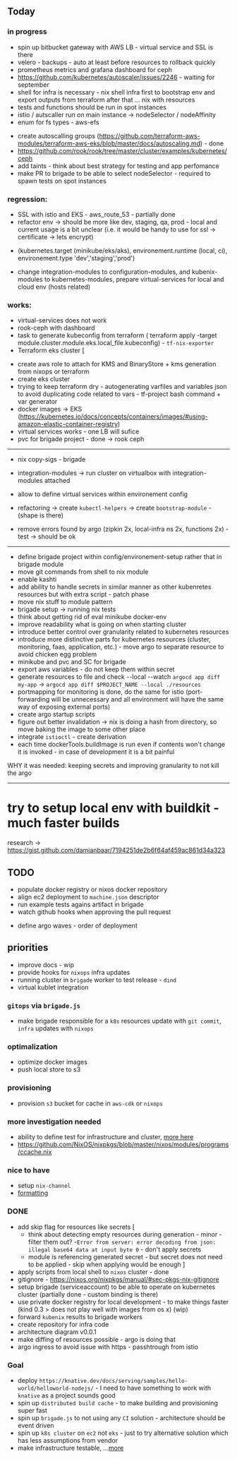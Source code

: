 ## Today
### in progress
* spin up bitbucket gateway with AWS LB - virtual service and SSL is there
* velero - backups - auto at least before resources to rollback quickly
* prometheus metrics and grafana dashboard for ceph
* https://github.com/kubernetes/autoscaler/issues/2246 - waiting for september
* shell for infra is necessary - nix shell infra first to bootstrap env and export outputs from terraform after that ... nix with resources
* tests and functions should be run in spot instances
* istio / autscaller run on main instance -> nodeSelector / nodeAffinity
* enum for fs types - aws-efs

- create autoscalling groups (https://github.com/terraform-aws-modules/terraform-aws-eks/blob/master/docs/autoscaling.md) - done
- https://github.com/rook/rook/tree/master/cluster/examples/kubernetes/ceph
- add taints - think about best strategy for testing and app perfomance
- make PR to brigade to be able to select nodeSelector - required to spawn tests on spot instances

### regression:
* SSL with istio and EKS - aws_route_53 - partially done
* refactor env -> should be more like dev, staging, qa, prod - local and current usage is a bit unclear (i.e. it would be handy to use for ssl -> certificate -> lets encrypt)
- (kubernetes.target (minikube/eks/aks), environement.runtime (local, ci), environement.type 'dev','staging','prod')
* change integration-modules to configuration-modules, and kubenix-modules to kubernetes-modules, prepare virtual-services for local and cloud env (hosts related)

### works:
* virtual-services does not work
* rook-ceph with dashboard
* task to generate kubeconfig from terraform (
  terraform apply -target module.cluster.module.eks.local_file.kubeconfig) - `tf-nix-exporter`
* Terraform eks cluster [
- create aws role to attach for KMS and BinaryStore + kms generation from nixops or terraform
- create eks cluster
- trying to keep terraform dry - autogenerating varfiles and variables json to avoid duplicating code related to vars - tf-project bash command + var generator
- docker images -> EKS (https://kubernetes.io/docs/concepts/containers/images/#using-amazon-elastic-container-registry)
- virtual services works - one LB will sufice
- pvc for brigade project - done -> rook ceph

-----
* nix copy-sigs - brigade

* integration-modules -> run cluster on virtualbox with integration-modules attached
* allow to define virtual services within environement config
* refactoring -> create `kubectl-helpers` -> create `bootstrap-module` - (shape is there)
* remove errors found by argo (zipkin 2x, local-infra ns 2x, functions 2x) - test -> should be ok
----
* define brigade project within config/environement-setup rather that in brigade module
* move git commands from shell to nix module
* enable kashti
* add ability to handle secrets in similar manner as other kubenretes resources but with extra script - patch phase
* move nix stuff to module pattern
* brigade setup -> running nix tests
* think about getting rid of eval minikube docker-env
* improve readability what is going on when starting cluster
* introduce better control over granularity related to kubernetes resources
* introduce more distinctive parts for kubernetes resources (cluster, monitoring, faas, application, etc.) - move argo to separate resource to avoid chicken egg problem
* minikube and pvc and SC for brigade
* export aws variables - do not keep them within secret
* generate resources to file and check --local --watch `argocd app diff my-app` -> `argocd app diff $PROJECT_NAME --local ./resources`
* portmapping for monitoring is done, do the same for istio (port-forwarding will be unnecessary and all environment will have the same way of exposing external ports)
* create argo startup scripts
* figure out better invalidation -> nix is doing a hash from directory, so move baking the image to some other place
* integrate `istioctl` - create derivation
* each time dockerTools.buildImage is run even if contents won't change it is invoked - in case of development it is a bit painful

WHY it was needed: keeping secrets and improving granularity to not kill the argo

----
# try to setup local env with buildkit - much faster builds
research -> https://gist.github.com/damianbaar/7194251de2b6f64af459ac861d34a323

## TODO
* populate docker registry or nixos docker repository
* align ec2 deployment to `machine.json` descriptor
* run example tests agains artifact in brigade
* watch github hooks when approving the pull request
- define argo waves - order of deployment

## priorities
* improve docs - wip
* provide hooks for `nixops` infra updates
* running cluster in `brigade` worker to test release - `dind`
* virtual kublet integration

### `gitops` via `brigade.js`
* make brigade responsible for a `k8s` resources update with `git commit`, `infra` updates with `nixops`

### optimalization
* optimize docker images
* push local store to s3

### provisioning
* provision `s3` bucket for cache in `aws-cdk` or `nixops`

### more investigation needed
* ability to define test for infrastructure and cluster, [more here](https://nixos.org/~eelco/talks/issre-nov-2010.pdf)
* https://github.com/NixOS/nixpkgs/blob/master/nixos/modules/programs/ccache.nix

### nice to have
* setup `nix-channel`
* [formatting](https://github.com/nixcloud/nix-beautify)

### DONE
* add skip flag for resources like secrets [
  - think about detecting empty resources during generation - minor - filter them out? 
  -`Error from server: error decoding from json: illegal base64 data at input byte 0` - don't apply secrets
  - module is referencing generated secret - but secret does not need to be applied - skip when applying would be enough
]
* apply scripts from local shell to `nixos` cluster - done
* gitignore - https://nixos.org/nixpkgs/manual/#sec-pkgs-nix-gitignore
* setup brigade (serviceaccount) to be able to operate on kubernetes cluster (partially done - custom binding is there)
* use private docker registry for local development - to make things faster (kind 0.3 > does not play well with images from os x) (wip)
* forward `kubenix` results to brigade workers
* create repository for infra code
* architecture diagram v0.0.1
* make diffing of resources possible - argo is doing that
* argo ingress to avoid issue with https - passhtrough from istio

### Goal
* deploy `https://knative.dev/docs/serving/samples/hello-world/helloworld-nodejs/` - I need to have something to work with `knative` as a project sounds good
* spin up `distributed build cache` - to make building and provisioning super fast
* spin up `brigade.js` to not using any `CI` solution - architecture should be event driven
* spin up `k8s cluster` on `ec2` not `eks` - just to try alternative solution which has less assumptions from vendor
* make infrastructure testable, ...[more](https://nixos.org/nixos/manual/index.html#sec-nixos-tests)

